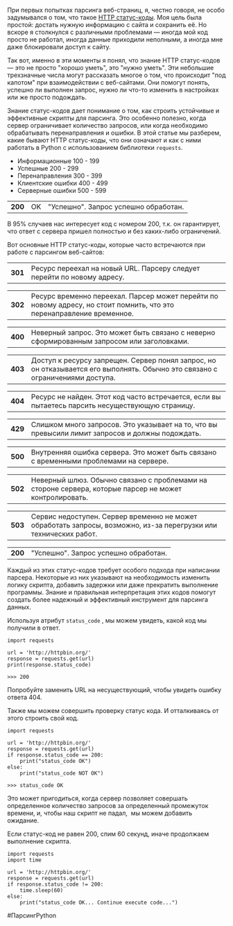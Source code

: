 При первых попытках парсинга веб-страниц, я, честно говоря, не особо задумывался о том, что такое [HTTP статус-коды](https://developer.mozilla.org/ru/docs/Web/HTTP/Status). Моя цель была простой: достать нужную информацию с сайта и сохранить её. Но вскоре я столкнулся с различными проблемами — иногда мой код просто не работал, иногда данные приходили неполными, а иногда мне даже блокировали доступ к сайту.

Так вот, именно в эти моменты я понял, что знание HTTP статус-кодов — это не просто "хорошо уметь", это "нужно уметь". Эти небольшие трехзначные числа могут рассказать многое о том, что происходит "под капотом" при взаимодействии с веб-сайтами. Они помогут понять, успешно ли выполнен запрос, нужно ли что-то изменить в настройках или же просто подождать.

Знание статус-кодов дает понимание о том, как строить устойчивые и эффективные скрипты для парсинга. Это особенно полезно, когда сервер ограничивает количество запросов, или когда необходимо обрабатывать перенаправления и ошибки. В этой статье мы разберем, какие бывают HTTP статус-коды, что они означают и как с ними работать в Python с использованием библиотеки `requests`.

- Информационные 100 - 199
- Успешные 200 - 299
- Перенаправления 300 - 399
- Клиентские ошибки 400 - 499
- Серверные ошибки 500 - 599

|   |   |   |
|---|---|---|
|**200**|OK|"Успешно". Запрос успешно обработан.|

В 95% случаев нас интересует код с номером 200, т.к. он гарантирует, что ответ с сервера пришел полностью и без каких-либо ограничений.

  
Вот основные HTTP статус-коды, которые часто встречаются при работе с парсингом веб-сайтов:

|   |   |
|---|---|
|**301**|Ресурс переехал на новый URL. Парсеру следует перейти по новому адресу.|

|   |   |
|---|---|
|**302**|Ресурс временно переехал. Парсер может перейти по новому адресу, но стоит помнить, что это перенаправление временное.|

|   |   |
|---|---|
|**400**|Неверный запрос. Это может быть связано с неверно сформированным запросом или заголовками.|

|   |   |
|---|---|
|**403**|Доступ к ресурсу запрещен. Сервер понял запрос, но он отказывается его выполнять. Обычно это связано с ограничениями доступа.|

|   |   |
|---|---|
|**404**|Ресурс не найден. Этот код часто встречается, если вы пытаетесь парсить несуществующую страницу.|

|   |   |
|---|---|
|**429**|Слишком много запросов. Это указывает на то, что вы превысили лимит запросов и должны подождать.|

|   |   |
|---|---|
|**500**|Внутренняя ошибка сервера. Это может быть связано с временными проблемами на сервере.|

|   |   |
|---|---|
|**502**|Неверный шлюз. Обычно связано с проблемами на стороне сервера, которые парсер не может контролировать.|

|   |   |
|---|---|
|**503**|Сервис недоступен. Сервер временно не может обработать запросы, возможно, из-за перегрузки или технических работ.|

|   |   |
|---|---|
|**200**|"Успешно". Запрос успешно обработан.|

Каждый из этих статус-кодов требует особого подхода при написании парсера. Некоторые из них указывают на необходимость изменить логику скрипта, добавить задержки или даже прекратить выполнение программы. Знание и правильная интерпретация этих кодов помогут создать более надежный и эффективный инструмент для парсинга данных.

Используя атрибут `status_code` , мы можем увидеть, какой код мы получили в ответ.

```
import requests

url = 'http://httpbin.org/'
response = requests.get(url)
print(response.status_code)

>>> 200
```

Попробуйте заменить URL на несуществующий, чтобы увидеть ошибку ответа 404.

Также мы можем совершить проверку статус кода. И отталкиваясь от этого строить свой код.

```
import requests

url = 'http://httpbin.org/'
response = requests.get(url)
if response.status_code == 200:
    print("status_code OK")
else:
    print("status_code NOT OK")

>>> status_code OK
```

Это может пригодиться, когда сервер позволяет совершать определенное количество запросов за определенный промежуток времени, и, чтобы наш скрипт не падал,  мы можем добавить ожидание. 

Если статус-код не равен 200, спим 60 секунд, иначе продолжаем выполнение скрипта.

```
import requests
import time

url = 'http://httpbin.org/'
response = requests.get(url)
if response.status_code != 200:
    time.sleep(60)
else:
    print("status_code OK... Continue execute code...")
```

#ПарсингPython 